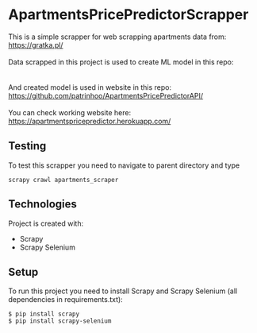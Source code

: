 # ApartmentsPricePredictorScrapper
This is a simple scrapper for web scrapping apartments data from: \
https://gratka.pl/  
\
Data scrapped in this project is used to create ML model in this repo:\
\
\
And created model is used in website in this repo:\
https://github.com/patrinhoo/ApartmentsPricePredictorAPI/  
\
You can check working website here:\
https://apartmentspricepredictor.herokuapp.com/  


## Testing
To test this scrapper you need to navigate to parent directory and type

```
scrapy crawl apartments_scraper
```


## Technologies
Project is created with:
* Scrapy
* Scrapy Selenium


## Setup
To run this project you need to install Scrapy and Scrapy Selenium (all dependencies in requirements.txt):
```
$ pip install scrapy
$ pip install scrapy-selenium
```
